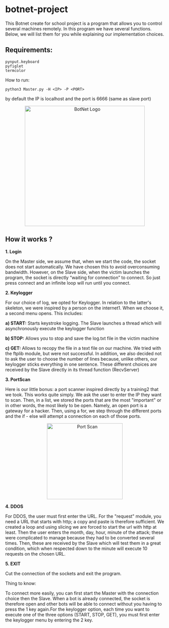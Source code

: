 # botnet-project
This Botnet create for school project is a program that allows you to control several machines remotely. In this program we have several functions. Below, we will list them for you while explaining our implementation choices.

## Requirements:

```
pynput.keyboard
pyfiglet
termcolor
```	

How to run:

```
python3 Master.py -H <IP> -P <PORT> 
```
        
by default the IP is localhost and the port is 6666 (same as slave port)
					

  <p align="center">
    <img alt="BotNet Logo" src="https://user-images.githubusercontent.com/44061238/92570471-41184000-f282-11ea-9e8b-6fdac5598049.png" height="380" />
  </p>

## How it works ?

**1. Login**

On the Master side, we assume that, when we start the code, the socket does not start automatically. We have chosen this to avoid overconsuming bandwidth. However, on the Slave side, when the victim launches the program, the socket is directly “waiting for connection” to connect. So just press connect and an infinite loop will run until you connect.

**2. Keylogger**

For our choice of log, we opted for Keylogger. In relation to the latter's skeleton, we were inspired by a person on the internet1. When we choose it, a second menu opens. This includes:

**a) START:**
Starts keystroke logging. The Slave launches a thread which will asynchronously execute the keylogger function

**b) STOP:**
Allows you to stop and save the log.txt file in the victim machine

**c) GET:**
Allows to recopy the file in a text file on our machine. We tried with the ftplib module, but were not successful. In addition, we also decided not to ask the user to choose the number of lines because, unlike others, our keylogger sticks everything in one sentence.
These different choices are received by the Slave directly in its thread function (RecvServer)

**3. PortScan**

Here is our little bonus: a port scanner inspired directly by a training2 that we took. This works quite simply. We ask the user to enter the IP they want to scan. Then, in a list, we stored the ports that are the most "important" or in other words, the most likely to be open. Namely, an open port is a gateway for a hacker. Then, using a for, we step through the different ports and the if - else will attempt a connection on each of those ports.


<p align="center">
<img alt="Port Scan" src="https://user-images.githubusercontent.com/44061238/92573732-7aeb4580-f286-11ea-8bc5-3c710d1e37bd.png" height="240" />
</p>


**4. DDOS**

For DDOS, the user must first enter the URL. For the "request" module, you need a URL that starts with http; a copy and paste is therefore sufficient. We created a loop and using slicing we are forced to start the url with http at least. Then the user enters the month, day, hour, minute of the attack; these were complicated to manage because they had to be converted several times. Then, these are received by the Slave which will test them in a great condition, which when respected down to the minute will execute 10 requests on the chosen URL.

**5. EXIT**

Cut the connection of the sockets and exit the program.

Thing to know:

To connect more easily, you can first start the Master with the connection choice then the Slave. When a bot is already connected, the socket is therefore open and other bots will be able to connect without you having to press the 1 key again.For the keylogger option, each time you want to execute one of the three options (START, STOP, GET), you must first enter the keylogger menu by entering the 2 key.

